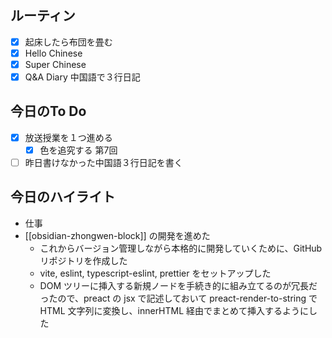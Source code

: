 ## ルーティン
- [x] 起床したら布団を畳む
- [x] Hello Chinese
- [x] Super Chinese
- [x] Q&A Diary 中国語で３行日記
## 今日のTo Do
- [x] 放送授業を１つ進める
	- [x] 色を追究する 第7回
- [ ] 昨日書けなかった中国語３行日記を書く
## 今日のハイライト
- 仕事
- [[obsidian-zhongwen-block]] の開発を進めた
	- これからバージョン管理しながら本格的に開発していくために、GitHub リポジトリを作成した
	- vite, eslint, typescript-eslint, prettier をセットアップした
	- DOM ツリーに挿入する新規ノードを手続き的に組み立てるのが冗長だったので、preact の jsx で記述しておいて preact-render-to-string で HTML 文字列に変換し、innerHTML 経由でまとめて挿入するようにした
